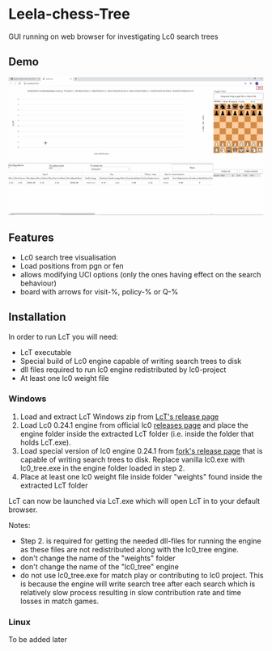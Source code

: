 # Leela-chess-Tree
GUI running on web browser for investigating Lc0 search trees

## Demo
![](images/LcT_demo.gif)

## Features
* Lc0 search tree visualisation
* Load positions from pgn or fen
* allows modifying UCI options (only the ones having effect on the search behaviour)
* board with arrows for visit-%, policy-% or Q-%

## Installation
In order to run LcT you will need:
* LcT executable
* Special build of Lc0 engine capable of writing search trees to disk
* dll files required to run lc0 engine redistributed by lc0-project
* At least one lc0 weight file

### Windows
1. Load and extract LcT Windows zip from [LcT's release page](https://github.com/jkormu/Leela-chess-Tree/releases/tag/v0.24.1)
2. Load Lc0 0.24.1 engine from official lc0 [releases page](https://github.com/LeelaChessZero/lc0/releases) and place the engine folder inside the extracted LcT folder (i.e. inside the folder that holds LcT.exe).
3. Load special version of lc0 engine 0.24.1 from [fork's release page](https://github.com/jkormu/lc0/releases/tag/v0.24.1_gml) that is capable of writing search trees to disk. Replace vanilla lc0.exe with lc0_tree.exe in the engine folder loaded in step 2.
4. Place at least one lc0 weight file inside folder "weights" found inside the extracted LcT folder

LcT can now be launched via LcT.exe which will open LcT in to your default browser.

Notes:
* Step 2. is required for getting the needed dll-files for running the engine as these files are not redistributed along with the lc0_tree engine.
* don't change the name of the "weights" folder
* don't change the name of the "lc0_tree" engine
* do not use lc0_tree.exe for match play or contributing to lc0 project. 
This is because the engine will write search tree after each search which is relatively slow process resulting in slow contribution rate and time losses in match games.

### Linux
To be added later
